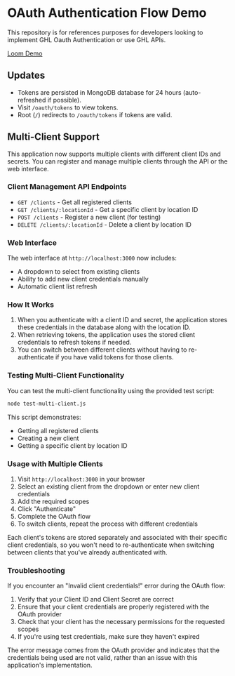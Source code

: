 # OAuth Authentication Flow Demo

This repository is for references purposes for developers looking to implement GHL Oauth Authentication or use GHL APIs.

[Loom Demo](https://www.loom.com/share/61fbbc8cd0604d70ad6c1c3475bbffa4)

## Updates
- Tokens are persisted in MongoDB database for 24 hours (auto-refreshed if possible).
- Visit `/oauth/tokens` to view tokens.
- Root (`/`) redirects to `/oauth/tokens` if tokens are valid.

## Multi-Client Support

This application now supports multiple clients with different client IDs and secrets. You can register and manage multiple clients through the API or the web interface.

### Client Management API Endpoints

- `GET /clients` - Get all registered clients
- `GET /clients/:locationId` - Get a specific client by location ID
- `POST /clients` - Register a new client (for testing)
- `DELETE /clients/:locationId` - Delete a client by location ID

### Web Interface

The web interface at `http://localhost:3000` now includes:
- A dropdown to select from existing clients
- Ability to add new client credentials manually
- Automatic client list refresh

### How It Works

1. When you authenticate with a client ID and secret, the application stores these credentials in the database along with the location ID.
2. When retrieving tokens, the application uses the stored client credentials to refresh tokens if needed.
3. You can switch between different clients without having to re-authenticate if you have valid tokens for those clients.

### Testing Multi-Client Functionality

You can test the multi-client functionality using the provided test script:

```bash
node test-multi-client.js
```

This script demonstrates:
- Getting all registered clients
- Creating a new client
- Getting a specific client by location ID

### Usage with Multiple Clients

1. Visit `http://localhost:3000` in your browser
2. Select an existing client from the dropdown or enter new client credentials
3. Add the required scopes
4. Click "Authenticate"
5. Complete the OAuth flow
6. To switch clients, repeat the process with different credentials

Each client's tokens are stored separately and associated with their specific client credentials, so you won't need to re-authenticate when switching between clients that you've already authenticated with.

### Troubleshooting

If you encounter an "Invalid client credentials!" error during the OAuth flow:

1. Verify that your Client ID and Client Secret are correct
2. Ensure that your client credentials are properly registered with the OAuth provider
3. Check that your client has the necessary permissions for the requested scopes
4. If you're using test credentials, make sure they haven't expired

The error message comes from the OAuth provider and indicates that the credentials being used are not valid, rather than an issue with this application's implementation.
